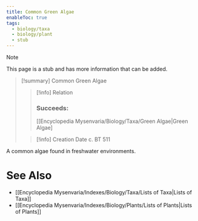 ```yaml
---
title: Common Green Algae
enableToc: true
tags:
  - biology/taxa
  - biology/plant
  - stub
---
```


> [!note]
> This page is a stub and has more information that can be added.

> [!summary] Common Green Algae
> > [!info] Relation
> > ### Succeeds:
> > [[Encyclopedia Mysenvaria/Biology/Taxa/Green Algae|Green Algae]
>
> > [!info] Creation Date
> > c. BT 511

A common algae found in freshwater environments.

# See Also
- [[Encyclopedia Mysenvaria/Indexes/Biology/Taxa/Lists of Taxa|Lists of Taxa]]
- [[Encyclopedia Mysenvaria/Indexes/Biology/Plants/Lists of Plants|Lists of Plants]]
